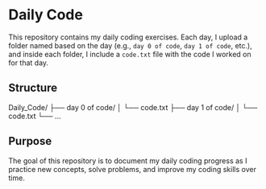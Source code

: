 # Daily Code

This repository contains my daily coding exercises. Each day, I upload a folder named based on the day (e.g., `day 0 of code`, `day 1 of code`, etc.), and inside each folder, I include a `code.txt` file with the code I worked on for that day.

## Structure

Daily_Code/ ├── day 0 of code/ │ └── code.txt ├── day 1 of code/ │ └── code.txt └── ...

## Purpose

The goal of this repository is to document my daily coding progress as I practice new concepts, solve problems, and improve my coding skills over time.